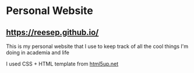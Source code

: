 # Personal Website

## https://reesep.github.io/

This is my personal website that I use to keep track of all the cool things I'm doing in academia and life

I used CSS + HTML template from [html5up.net](https://html5up.net/)

